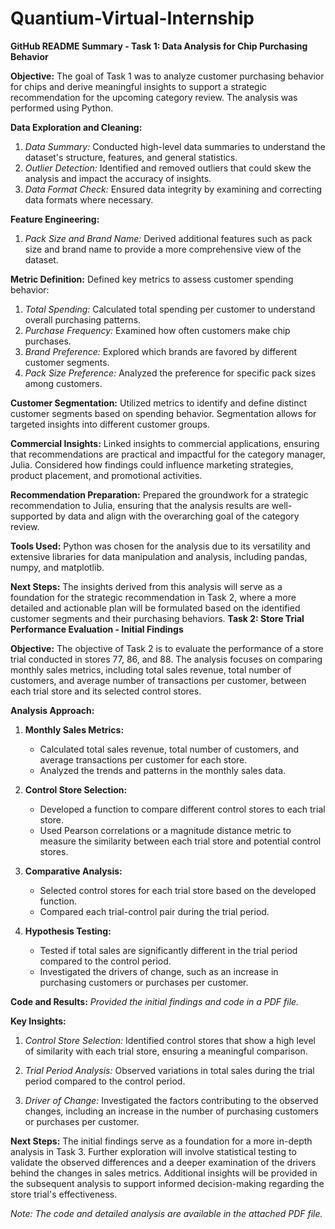 # Quantium-Virtual-Internship
**GitHub README Summary - Task 1: Data Analysis for Chip Purchasing Behavior**

**Objective:**
The goal of Task 1 was to analyze customer purchasing behavior for chips and derive meaningful insights to support a strategic recommendation for the upcoming category review. The analysis was performed using Python.

**Data Exploration and Cleaning:**
1. *Data Summary:* Conducted high-level data summaries to understand the dataset's structure, features, and general statistics.
2. *Outlier Detection:* Identified and removed outliers that could skew the analysis and impact the accuracy of insights.
3. *Data Format Check:* Ensured data integrity by examining and correcting data formats where necessary.

**Feature Engineering:**
1. *Pack Size and Brand Name:* Derived additional features such as pack size and brand name to provide a more comprehensive view of the dataset.

**Metric Definition:**
Defined key metrics to assess customer spending behavior:
1. *Total Spending:* Calculated total spending per customer to understand overall purchasing patterns.
2. *Purchase Frequency:* Examined how often customers make chip purchases.
3. *Brand Preference:* Explored which brands are favored by different customer segments.
4. *Pack Size Preference:* Analyzed the preference for specific pack sizes among customers.

**Customer Segmentation:**
Utilized metrics to identify and define distinct customer segments based on spending behavior. Segmentation allows for targeted insights into different customer groups.

**Commercial Insights:**
Linked insights to commercial applications, ensuring that recommendations are practical and impactful for the category manager, Julia. Considered how findings could influence marketing strategies, product placement, and promotional activities.

**Recommendation Preparation:**
Prepared the groundwork for a strategic recommendation to Julia, ensuring that the analysis results are well-supported by data and align with the overarching goal of the category review.

**Tools Used:**
Python was chosen for the analysis due to its versatility and extensive libraries for data manipulation and analysis, including pandas, numpy, and matplotlib.

**Next Steps:**
The insights derived from this analysis will serve as a foundation for the strategic recommendation in Task 2, where a more detailed and actionable plan will be formulated based on the identified customer segments and their purchasing behaviors.
**Task 2: Store Trial Performance Evaluation - Initial Findings**

**Objective:**
The objective of Task 2 is to evaluate the performance of a store trial conducted in stores 77, 86, and 88. The analysis focuses on comparing monthly sales metrics, including total sales revenue, total number of customers, and average number of transactions per customer, between each trial store and its selected control stores.

**Analysis Approach:**
1. **Monthly Sales Metrics:**
   - Calculated total sales revenue, total number of customers, and average transactions per customer for each store.
   - Analyzed the trends and patterns in the monthly sales data.

2. **Control Store Selection:**
   - Developed a function to compare different control stores to each trial store.
   - Used Pearson correlations or a magnitude distance metric to measure the similarity between each trial store and potential control stores.

3. **Comparative Analysis:**
   - Selected control stores for each trial store based on the developed function.
   - Compared each trial-control pair during the trial period.

4. **Hypothesis Testing:**
   - Tested if total sales are significantly different in the trial period compared to the control period.
   - Investigated the drivers of change, such as an increase in purchasing customers or purchases per customer.

**Code and Results:**
*Provided the initial findings and code in a PDF file.*

**Key Insights:**
1. *Control Store Selection:* Identified control stores that show a high level of similarity with each trial store, ensuring a meaningful comparison.
  
2. *Trial Period Analysis:* Observed variations in total sales during the trial period compared to the control period.
  
3. *Driver of Change:* Investigated the factors contributing to the observed changes, including an increase in the number of purchasing customers or purchases per customer.

**Next Steps:**
The initial findings serve as a foundation for a more in-depth analysis in Task 3. Further exploration will involve statistical testing to validate the observed differences and a deeper examination of the drivers behind the changes in sales metrics. Additional insights will be provided in the subsequent analysis to support informed decision-making regarding the store trial's effectiveness.

*Note: The code and detailed analysis are available in the attached PDF file.*
